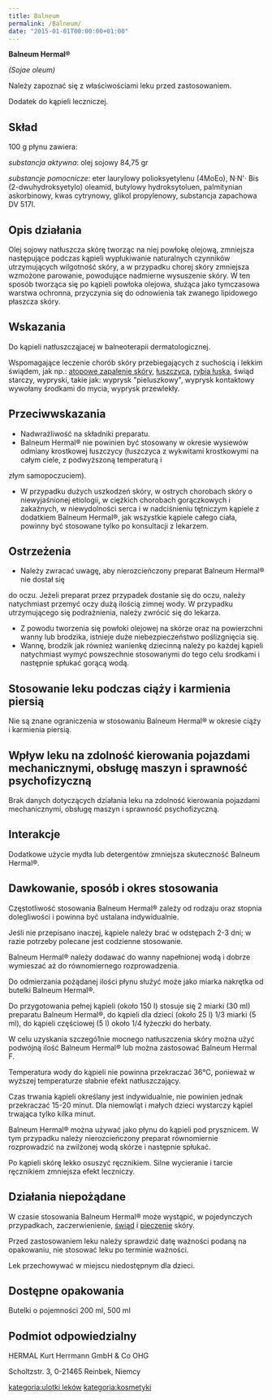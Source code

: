 ```yaml
---
title: Balneum
permalink: /Balneum/
date: "2015-01-01T00:00:00+01:00"
---
```


**Balneum Hermal®**

*(Sojae oleum)*

Należy zapoznać się z właściwościami leku przed zastosowaniem.

Dodatek do kąpieli leczniczej.

Skład
-----

100 g płynu zawiera:

*substancja aktywna*: olej sojowy 84,75 gr

*substancje pomocnicze*: eter laurylowy polioksyetylenu (4MoEo), N·N'· Bis (2-dwuhydroksyetylo) oleamid, butylowy hydroksytoluen, palmitynian askorbinowy, kwas cytrynowy, glikol propylenowy, substancja zapachowa DV 517l.

Opis działania
--------------

Olej sojowy natłuszcza skórę tworząc na niej powłokę olejową, zmniejsza następujące podczas kąpieli wypłukiwanie naturalnych czynników utrzymujących wilgotność skóry, a w przypadku chorej skóry zmniejsza wzmożone parowanie, powodujące nadmierne wysuszenie skóry. W ten sposób tworząca się po kąpieli powłoka olejowa, służąca jako tymczasowa warstwa ochronna, przyczynia się do odnowienia tak zwanego lipidowego płaszcza skóry.

Wskazania
---------

Do kąpieli natłuszcząjacej w balneoterapii dermatologicznej.

Wspomagające leczenie chorób skóry przebiegających z suchością i lekkim świądem, jak np.: [atopowe zapalenie skóry](/atopedia/atopowe_zapalenie_skóry "wikilink"), [łuszczyca](/atopedia/łuszczyca "wikilink"), [rybia łuska](/atopedia/rybia_łuska "wikilink"), świąd starczy, wypryski, takie jak: wyprysk "pieluszkowy", wyprysk kontaktowy wywołany środkami do mycia, wyprysk przewlekły.

Przeciwwskazania
----------------

-   Nadwrażliwość na składniki preparatu.
-   Balneum Hermal® nie powinien być stosowany w okresie wysiewów odmiany krostkowej łuszczycy (łuszczyca z wykwitami krostkowymi na całym ciele, z podwyższoną temperaturą i

złym samopoczuciem).

-   W przypadku dużych uszkodzeń skóry, w ostrych chorobach skóry o niewyjaśnionej etiologii, w ciężkich chorobach gorączkowych i zakaźnych, w niewydolności serca i w nadciśnieniu tętniczym kąpiele z dodatkiem Balneum Hermal®, jak wszystkie kąpiele całego ciała, powinny być stosowane tylko po konsultacji z lekarzem.

Ostrzeżenia
-----------

-   Należy zwracać uwagę, aby nierozcieńczony preparat Balneum Hermal® nie dostał się

do oczu. Jeżeli preparat przez przypadek dostanie się do oczu, należy natychmiast przemyć oczy dużą ilością zimnej wody. W przypadku utrzymującego się podrażnienia, należy zwrócić się do lekarza.

-   Z powodu tworzenia się powłoki olejowej na skórze oraz na powierzchni wanny lub brodzika, istnieje duże niebezpieczeństwo poślizgnięcia się.
-   Wannę, brodzik jak również wanienkę dziecinną należy po każdej kąpieli natychmiast wymyć powszechnie stosowanymi do tego celu środkami i następnie spłukać gorącą wodą.

Stosowanie leku podczas ciąży i karmienia piersią
-------------------------------------------------

Nie są znane ograniczenia w stosowaniu Balneum Hermal® w okresie ciąży i karmienia piersią.

Wpływ leku na zdolność kierowania pojazdami mechanicznymi, obsługę maszyn i sprawność psychofizyczną
----------------------------------------------------------------------------------------------------

Brak danych dotyczących działania leku na zdolność kierowania pojazdami mechanicznymi, obsługę maszyn i sprawność psychofizyczną.

Interakcje
----------

Dodatkowe użycie mydła lub detergentów zmniejsza skuteczność Balneum Hermal®.

Dawkowanie, sposób i okres stosowania
-------------------------------------

Częstotliwość stosowania Balneum Hermal® zależy od rodzaju oraz stopnia dolegliwości i powinna być ustalana indywidualnie.

Jeśli nie przepisano inaczej, kąpiele należy brać w odstępach 2-3 dni; w razie potrzeby polecane jest codzienne stosowanie.

Balneum Hermal® należy dodawać do wanny napełnionej wodą i dobrze wymieszać aż do równomiernego rozprowadzenia.

Do odmierzania pożądanej ilości płynu służyć może jako miarka nakrętka od butelki Balneum Hermal®.

Do przygotowania pełnej kąpieli (około 150 l) stosuje się 2 miarki (30 ml) preparatu Balneum Hermal®, do kąpieli dla dzieci (około 25 l) 1/3 miarki (5 ml), do kąpieli częściowej (5 l) około 1/4 łyżeczki do herbaty.

W celu uzyskania szczegó1nie mocnego natłuszczenia skóry można użyć podwójną ilość Balneum Hermal® lub można zastosować Balneum Hermal F.

Temperatura wody do kąpieli nie powinna przekraczać 36°C, ponieważ w wyższej temperaturze słabnie efekt natłuszczający.

Czas trwania kąpieli określany jest indywidualnie, nie powinien jednak przekraczać 15-20 minut. Dla niemowląt i małych dzieci wystarczy kąpiel trwająca tylko kilka minut.

Balneum Hermal® można używać jako płynu do kąpieli pod prysznicem. W tym przypadku należy nierozcieńczony preparat równomiernie rozprowadzić na zwilżonej wodą skórze i następnie spłukać.

Po kąpieli skórę lekko osuszyć ręcznikiem. Silne wycieranie i tarcie ręcznikiem zmniejsza efekt leczniczy.

Działania niepożądane
---------------------

W czasie stosowania Balneum Hermal® może wystąpić, w pojedynczych przypadkach, zaczerwienienie, [świąd](/atopedia/świąd "wikilink") i [pieczenie](/atopedia/pieczenie "wikilink") skóry.

Przed zastosowaniem leku należy sprawdzić datę ważności podaną na opakowaniu, nie stosować leku po terminie ważności.

Lek przechowywać w miejscu niedostępnym dla dzieci.

Dostępne opakowania
-------------------

Butelki o pojemności 200 ml, 500 ml

Podmiot odpowiedzialny
----------------------

HERMAL Kurt Herrmann GmbH & Co OHG

Scholtzstr. 3, 0-21465 Reinbek, Niemcy

[kategoria:ulotki leków](/atopedia/kategoria:ulotki_leków "wikilink") [kategoria:kosmetyki](/atopedia/kategoria:kosmetyki "wikilink")